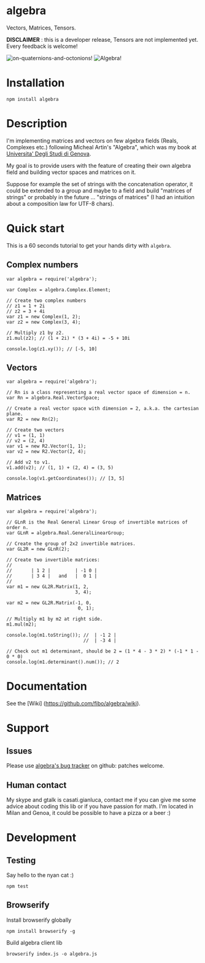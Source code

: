 algebra
=======

Vectors, Matrices, Tensors.

**DISCLAIMER** : this is a developer release, Tensors are not implemented yet. Every feedback is welcome!

![on-quaternions-and-octonions!](https://raw.github.com/fibo/algebra/master/images/Cover-OnQuaternionsAndOctonions.png) ![Algebra!](https://raw.github.com/fibo/algebra/master/images/Cover-Algebra.png)
 
# Installation

    npm install algebra

# Description

I'm implementing matrices and vectors on few algebra fields
(Reals, Complexes etc.) following Micheal Artin's "Algebra",
which was my book at [Universita' Degli Studi di Genova](http://www.dima.unige.it).

My goal is to provide users with the feature of creating their own algebra field and building vector spaces and matrices on it.

Suppose for example the set of strings with the concatenation operator,
it could be extended to a group and maybe to a field and build "matrices of strings" or probably in the future ... "strings of matrices" (I had an intuition about a composition law for UTF-8 chars).

# Quick start

This is a 60 seconds tutorial to get your hands dirty with `algebra`.

## Complex numbers

    var algebra = require('algebra');

    var Complex = algebra.Complex.Element;

    // Create two complex numbers
    // z1 = 1 + 2i
    // z2 = 3 + 4i
    var z1 = new Complex(1, 2);
    var z2 = new Complex(3, 4);

    // Multiply z1 by z2.
    z1.mul(z2); // (1 + 2i) * (3 + 4i) = -5 + 10i

    console.log(z1.xy()); // [-5, 10]

## Vectors

    var algebra = require('algebra');

    // Rn is a class representing a real vector space of dimension = n.
    var Rn = algebra.Real.VectorSpace;

    // Create a real vector space with dimension = 2, a.k.a. the cartesian plane.
    var R2 = new Rn(2);

    // Create two vectors
    // v1 = (1, 1)
    // v2 = (2, 4)
    var v1 = new R2.Vector(1, 1);
    var v2 = new R2.Vector(2, 4);

    // Add v2 to v1.
    v1.add(v2); // (1, 1) + (2, 4) = (3, 5)

    console.log(v1.getCoordinates()); // [3, 5]

## Matrices

    var algebra = require('algebra');

    // GLnR is the Real General Linear Group of invertible matrices of order n.
    var GLnR = algebra.Real.GeneralLinearGroup;

    // Create the group of 2x2 invertible matrices.
    var GL2R = new GLnR(2);

    // Create two invertible matrices:
    //
    //       | 1 2 |         | -1 0 |
    //       | 3 4 |   and   |  0 1 |
    //
    var m1 = new GL2R.Matrix(1, 2, 
                             3, 4);

    var m2 = new GL2R.Matrix(-1, 0, 
                              0, 1);

    // Multiply m1 by m2 at right side.
    m1.mul(m2);

    console.log(m1.toString()); //  | -1 2 |
                                //  | -3 4 |

    // Check out m1 determinant, should be 2 = (1 * 4 - 3 * 2) * (-1 * 1 - 0 * 0)
    console.log(m1.determinant().num()); // 2


# Documentation

See the [Wiki] (https://github.com/fibo/algebra/wiki).

# Support

## Issues

Please use [algebra's bug tracker](https://github.com/fibo/algebra/issues) on github: patches welcome.

## Human contact

My skype and gtalk is casati.gianluca, contact me if you can give me some advice about coding this lib or if you have passion for math. I'm located in Milan and Genoa, it could be possible to have a pizza or a beer :)

# Development

## Testing

Say hello to the nyan cat :)

    npm test

## Browserify

Install browserify globally

    npm install browserify -g

Build algebra client lib

    browserify index.js -o algebra.js

